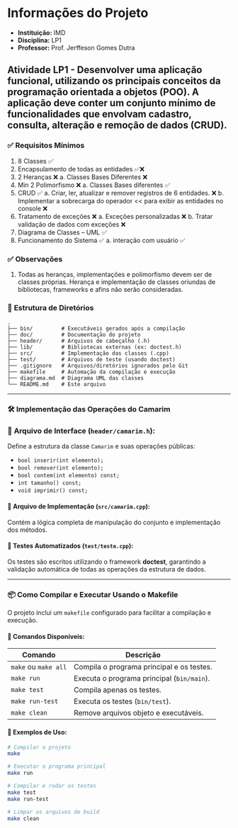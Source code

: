 # Informações do Projeto

- **Instituição:** IMD
- **Disciplina:** LP1
- **Professor:** Prof. Jerffeson Gomes Dutra

  
## Atividade LP1 - Desenvolver uma aplicação funcional, utilizando os principais conceitos da programação orientada a objetos (POO). A aplicação deve conter um conjunto mínimo de funcionalidades que envolvam cadastro, consulta, alteração e remoção de dados (CRUD).

### ✅ **Requisitos Mínimos**
1. 8 Classes ✅
2. Encapsulamento de todas as entidades ✅❌
3. 2 Heranças ❌
a. Classes Bases Diferentes ❌
4. Min 2 Polimorfismo ❌
a. Classes Bases diferentes ✅
5. CRUD ✅
  a. Criar, ler, atualizar e remover registros de 6 entidades. ❌
  b. Implementar a sobrecarga do operador << para exibir as entidades no console ❌
6. Tratamento de exceções ❌
  a. Exceções personalizadas ❌
  b. Tratar validação de dados com exceções ❌
7. Diagrama de Classes – UML ✅
8. Funcionamento do Sistema ✅
  a. interação com usuário ✅


### ✅ **Observações**
1. Todas as heranças, implementações e polimorfismo devem ser de classes próprias. Herança e implementação de classes oriundas de bibliotecas, frameworks e afins não serão consideradas.


### 📂 **Estrutura de Diretórios**

```
.
├── bin/         # Executáveis gerados após a compilação
├── doc/         # Documentação do projeto
├── header/      # Arquivos de cabeçalho (.h) 
├── lib/         # Bibliotecas externas (ex: doctest.h)
├── src/         # Implementação das classes (.cpp)
├── test/        # Arquivos de teste (usando doctest)
├── .gitignore   # Arquivos/diretórios ignorados pelo Git
├── makefile     # Automação da compilação e execução
├── diagrama.md  # Diagrama UML das classes
└── README.md    # Este arquivo
```

---

### 🛠️ **Implementação das Operações do Camarim**

### 📌 **Arquivo de Interface (`header/camarim.h`):**
Define a estrutura da classe `Camarim` e suas operações públicas:

- `bool inserir(int elemento);`  
- `bool remover(int elemento);`  
- `bool contem(int elemento) const;`  
- `int tamanho() const;`  
- `void imprimir() const;`  

#### 📌 **Arquivo de Implementação (`src/camarim.cpp`):**
Contém a lógica completa de manipulação do conjunto e implementação dos métodos.

#### 📌 **Testes Automatizados (`test/teste.cpp`):**
Os testes são escritos utilizando o framework **doctest**, garantindo a validação automática de todas as operações da estrutura de dados.

---

### 📦 **Como Compilar e Executar Usando o Makefile**

O projeto inclui um `makefile` configurado para facilitar a compilação e execução. 

#### 🔧 **Comandos Disponíveis:**

| Comando        | Descrição                                   |
|----------------|---------------------------------------------|
| `make` ou `make all`  | Compila o programa principal e os testes. |
| `make run`     | Executa o programa principal (`bin/main`).  |
| `make test`    | Compila apenas os testes.                   |
| `make run-test`| Executa os testes (`bin/test`).             |
| `make clean`   | Remove arquivos objeto e executáveis.       |

#### 📌 **Exemplos de Uso:**

```bash
# Compilar o projeto
make

# Executar o programa principal
make run

# Compilar e rodar os testes
make test
make run-test

# Limpar os arquivos de build
make clean
```
